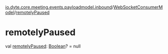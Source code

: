 [io.dyte.core.meeting.events.payloadmodel.inbound](../index.md)/[WebSocketConsumerModel](index.md)/[remotelyPaused](remotely-paused.md)

# remotelyPaused


val [remotelyPaused](remotely-paused.md): [Boolean](https://kotlinlang.org/api/latest/jvm/stdlib/kotlin/-boolean/index.html)? = null

